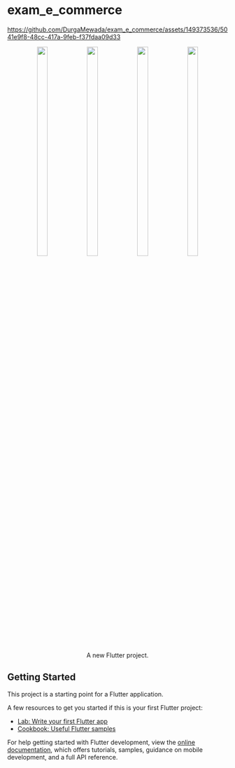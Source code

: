 # exam_e_commerce


https://github.com/DurgaMewada/exam_e_commerce/assets/149373536/5041e9f8-48cc-417a-9feb-f37fdaa09d33



<p align="center">
    <img src = "https://github.com/DurgaMewada/exam_e_commerce/assets/149373536/7b8868fe-2a77-4326-944b-f801989ed8d2" width=22% height=35% >
    <img src = "https://github.com/DurgaMewada/exam_e_commerce/assets/149373536/223e37b1-d776-4294-a0ac-17f127ea55a8" width=22% height=35% >
    <img src = "https://github.com/DurgaMewada/exam_e_commerce/assets/149373536/5f55abd1-57ad-4aaa-9cb7-e310432ffa92" width=22% height=35% >
    <img src = "https://github.com/DurgaMewada/exam_e_commerce/assets/149373536/d3eae4a6-78ec-4368-9d2d-fdb329c0813d" width=22% height=35% >
  <br>  </br>  
A new Flutter project.

## Getting Started

This project is a starting point for a Flutter application.

A few resources to get you started if this is your first Flutter project:

- [Lab: Write your first Flutter app](https://docs.flutter.dev/get-started/codelab)
- [Cookbook: Useful Flutter samples](https://docs.flutter.dev/cookbook)

For help getting started with Flutter development, view the
[online documentation](https://docs.flutter.dev/), which offers tutorials,
samples, guidance on mobile development, and a full API reference.

